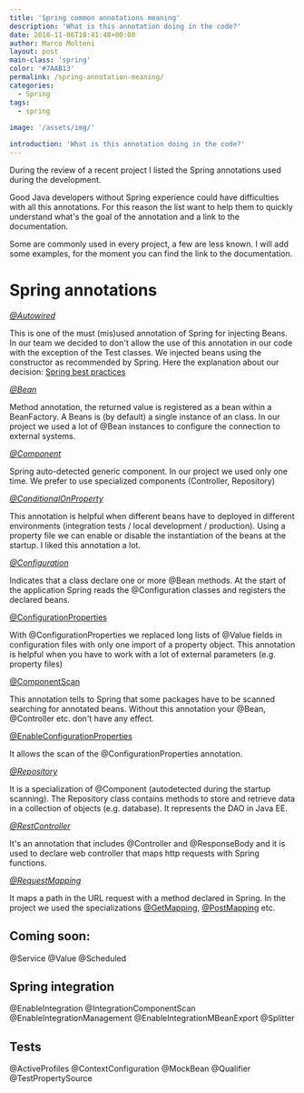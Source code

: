 ```yaml
---
title: 'Spring common annotations meaning'
description: 'What is this annotation doing in the code?'
date: 2018-11-06T10:41:48+00:00
author: Marco Molteni
layout: post
main-class: 'spring'
color: '#7AAB13'
permalink: /spring-annotation-meaning/
categories:
  - Spring
tags:
  - spring
 
image: '/assets/img/'

introduction: 'What is this annotation doing in the code?'
---
```


During the review of a recent project I listed the Spring annotations used during the development.

Good Java developers without Spring experience could have difficulties with all this annotations.
For this reason the list want to help them to quickly understand what's the goal of the annotation and a link to the documentation.

Some are commonly used in every project, a few are less known. I will add some examples, for the moment you can find the link to the documentation.

# Spring annotations

[*@Autowired*](https://docs.spring.io/spring-framework/docs/current/javadoc-api/org/springframework/beans/factory/annotation/Autowired.html)

This is one of the must (mis)used annotation of Spring for injecting Beans.
In our team we decided to don't allow the use of this annotation in our code with the exception of the Test classes.
We injected beans using the constructor as recommended by Spring.
Here the explanation about our decision: [Spring best practices](https://marco.dev/spring-boot-best-practices/) 

[*@Bean*](https://docs.spring.io/spring/docs/current/spring-framework-reference/core.html#beans-java-basic-concepts)

Method annotation, the returned value is registered as a bean within a BeanFactory. A Beans is (by default) a single instance of an class.
In our project we used a lot of @Bean instances to configure the connection to external systems.

[*@Component*](https://docs.spring.io/spring-framework/docs/current/javadoc-api/org/springframework/stereotype/Component.html)

Spring auto-detected generic component. In our project we used only one time. We prefer to use specialized components (Controller, Repository) 

[*@ConditionalOnProperty*](https://docs.spring.io/spring-boot/docs/current/api/org/springframework/boot/autoconfigure/condition/ConditionalOnProperty.html)

This annotation is helpful when different beans have to deployed in different environments (integration tests / local development / production). Using a property file we can enable or disable the instantiation of the beans at the startup. I liked this annotation a lot.

[*@Configuration*](https://docs.spring.io/spring/docs/current/spring-framework-reference/core.html#beans-java-basic-concepts)

Indicates that a class declare one or more @Bean methods.
At the start of the application Spring reads the @Configuration classes and registers the declared beans.

[@ConfigurationProperties](https://docs.spring.io/spring-boot/docs/current/reference/html/boot-features-external-config.html#boot-features-external-config-vs-value)

With @ConfigurationProperties we replaced long lists of @Value fields in configuration files with only one import of a property object.
This annotation is helpful when you have to work with a lot of external parameters (e.g. property files)

[@ComponentScan](https://docs.spring.io/spring-framework/docs/current/javadoc-api/org/springframework/context/annotation/ComponentScan.html)

This annotation tells to Spring that some packages have to be scanned searching for annotated beans. Without this annotation your @Bean, @Controller etc. don't have any effect.

[@EnableConfigurationProperties](https://docs.spring.io/spring-boot/docs/current/api/org/springframework/boot/context/properties/EnableConfigurationProperties.html)

It allows the scan of the @ConfigurationProperties annotation.

[*@Repository*](https://docs.spring.io/spring-framework/docs/current/javadoc-api/org/springframework/stereotype/Repository.html)

It is a specialization of @Component (autodetected during the startup scanning). The Repository class contains methods to store and retrieve data in a collection of objects (e.g. database).
It represents the DAO in Java EE.

[*@RestController*](https://docs.spring.io/spring/docs/current/spring-framework-reference/web.html#mvc-controller)

It's an annotation that includes @Controller and @ResponseBody and it is used to declare web controller that maps http requests with Spring functions.

[*@RequestMapping*](https://docs.spring.io/spring/docs/current/javadoc-api/org/springframework/web/bind/annotation/RequestMapping.html)

It maps a path in the URL request with a method declared in Spring.
In the project we used the specializations [@GetMapping](https://docs.spring.io/spring/docs/current/javadoc-api/org/springframework/web/bind/annotation/GetMapping.html), [@PostMapping](https://docs.spring.io/spring/docs/current/javadoc-api/org/springframework/web/bind/annotation/PostMapping.html) etc.

## Coming soon:

@Service
@Value
@Scheduled
## Spring integration

@EnableIntegration
@IntegrationComponentScan
@EnableIntegrationManagement
@EnableIntegrationMBeanExport
@Splitter

## Tests
@ActiveProfiles
@ContextConfiguration
@MockBean
@Qualifier
@TestPropertySource
